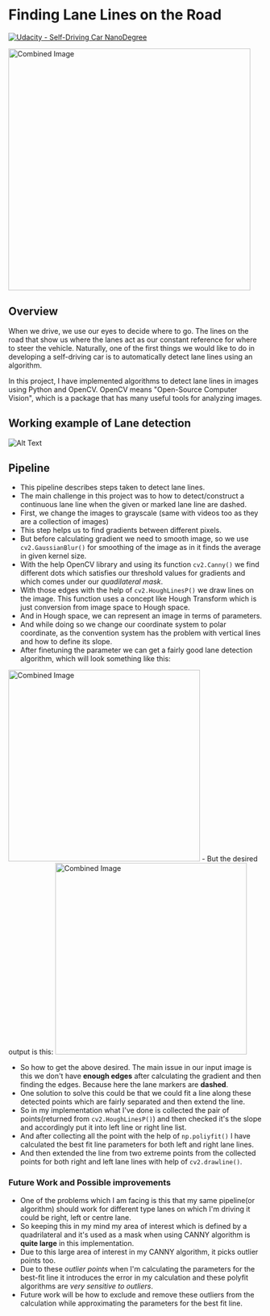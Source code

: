 # **Finding Lane Lines on the Road** 
[![Udacity - Self-Driving Car NanoDegree](https://s3.amazonaws.com/udacity-sdc/github/shield-carnd.svg)](http://www.udacity.com/drive)

<img src="examples/laneLines_thirdPass.jpg" width="480" alt="Combined Image" />

Overview
---

When we drive, we use our eyes to decide where to go.  The lines on the road that show us where the lanes act as our constant reference for where to steer the vehicle.  Naturally, one of the first things we would like to do in developing a self-driving car is to automatically detect lane lines using an algorithm.

In this project, I have implemented algorithms to detect lane lines in images using Python and OpenCV. OpenCV means "Open-Source Computer Vision", which is a package that has many useful tools for analyzing images.  



## Working example of Lane detection
![Alt Text](https://github.com/unnat5/CarND-LaneLines-P1/blob/master/laneDetection.gif)




## Pipeline 
- This pipeline describes steps taken to detect lane lines.
- The main challenge in this project was to how to detect/construct a continuous lane line when the given or marked lane line are dashed.
- First, we change the images to grayscale (same with videos too as they are a collection of images)
- This step helps us to find gradients between different pixels.
- But before calculating gradient we need to smooth image, so we use `cv2.GaussianBlur()` for smoothing of the image as in it finds the average in given kernel size.
- With the help OpenCV library and using its function `cv2.Canny()` we find different dots which satisfies our threshold values for gradients and which comes under our _quadilateral mask_.
- With those edges with the help of `cv2.HoughLinesP()` we draw lines on the image. This function uses a concept like Hough Transform which is just conversion from image space to Hough space.
- And in Hough space, we can represent an image in terms of parameters.
- And while doing so we change our coordinate system to polar coordinate, as the convention system has the problem with vertical lines and how to define its slope.
- After finetuning the parameter we can get a fairly good lane detection algorithm, which will look something like this:
 <img src="examples/line-segments-example.jpg" width="380" alt="Combined Image" />
- But the desired output is this:
 <img src="examples/laneLines_thirdPass.jpg" width="380" alt="Combined Image" />
 
- So how to get the above desired. The main issue in our input image is this we don't have **enough edges** after calculating the gradient and then finding the edges. Because here the lane markers are **dashed**.
- One solution to solve this could be that we could fit a line along these detected points which are fairly separated and then extend the line.
- So in my implementation what I've done is collected the pair of points(returned from `cv2.HoughLinesP()`)  and then checked it's the slope and accordingly put it into left line or right line list.
- And after collecting all the point with the help of `np.poliyfit()` I have calculated the best fit line parameters for both left and right lane lines.
- And then extended the line from two extreme points from the collected points for both right and left lane lines with help of `cv2.drawline()`.


### Future Work and Possible improvements
- One of the problems which I am facing is this that my same pipeline(or algorithm) should work for different type lanes on which I'm driving it could be right, left or centre lane.
- So keeping this in my mind my area of interest which is defined by a quadrilateral and it's used as a mask when using CANNY algorithm is **quite large** in this implementation.
- Due to this large area of interest in my CANNY algorithm, it picks outlier points too.
- Due to these *outlier points* when I'm calculating the parameters for the best-fit line it introduces the error in my calculation and these polyfit algorithms are *very sensitive to outliers*.
- Future work will be how to exclude and remove these outliers from the calculation while approximating the parameters for the best fit line.
